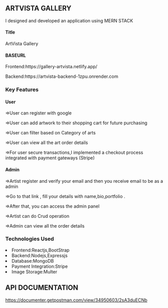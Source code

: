 ## ARTVISTA GALLERY

<p>I designed and developed an application using MERN STACK </p>

#### Title
ArtVista Gallery

#### BASEURL

<p>Frontend:https://gallery-artvista.netlify.app/</p>
<p>Backend:https://artvista-backend-1zpu.onrender.com</p>

### Key Features

#### User

<p>=>User can register with google</p>
<p>=>User can add  artwork to their shopping cart for future purchasing</p>
<p>=>User can filter based on Category of arts</p>
<p>=>User can view all the art order details</p>
<p>=>For user secure transactions,I implemented a checkout process integrated with payment gateways (Stripe)</p>

#### Admin

<p>=>Artist register and verify your email and then you receive email to be as a admin</p>
<p>=>Go to that link , fill your details with name,bio,portfolio .</p>
<p>=>After that, you can access the admin panel</p>
<p>=>Artist can do Crud operation</p>
<p>=>Admin can view all the order details</p>


### Technologies Used

<li>Frontend:Reactjs,BootStrap</li>
<li>Backend:Nodejs,Expressjs</li>
<li>Database:MongoDB</li>
<li>Payment Integration:Stripe</li>
<li>Image Storage:Multer</li>


## API DOCUMENTATION
https://documenter.getpostman.com/view/34950603/2sA3duECNb
